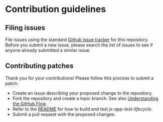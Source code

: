 # Contribution guidelines

## Filing issues

File issues using the standard [Github issue tracker](https://github.com/jenkins-x-apps/jx-app-test-lifecycle/issues) for this repository.
Before you submit a new issue, please search the list of issues to see if anyone already submitted a similar issue.

## Contributing patches

Thank you for your contributions! Please follow this process to submit a patch:

- Create an issue describing your proposed change to the repository.
- Fork the repository and create a topic branch.
  See also [Understanding the GitHub Flow](https://guides.github.com/introduction/flow/).
- Refer to the [README](./README.md) for how to build and test _jx-app-test-lifecycle_.
- Submit a pull request with the proposed changes.
